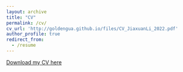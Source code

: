 ```yaml
---
layout: archive
title: "CV"
permalink: /cv/
cv_url: 'http://goldengua.github.io/files/CV_JiaxuanLi_2022.pdf'
author_profile: true
redirect_from:
  - /resume
---
```



[Download my CV here](http://goldengua.github.io/files/CV_JiaxuanLi_2022.pdf)
